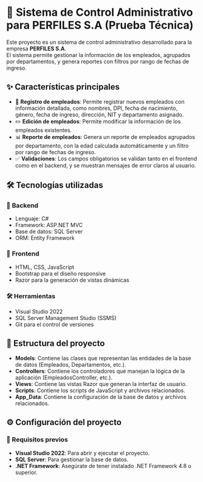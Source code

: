 # 📌 Sistema de Control Administrativo para PERFILES S.A (Prueba Técnica)  

Este proyecto es un sistema de control administrativo desarrollado para la empresa **PERFILES S.A**.  
El sistema permite gestionar la información de los empleados, agrupados por departamentos, y genera reportes con filtros por rango de fechas de ingreso.  

## ✨ Características principales  

- 📝 **Registro de empleados**: Permite registrar nuevos empleados con información detallada, como nombres, DPI, fecha de nacimiento, género, fecha de ingreso, dirección, NIT y departamento asignado.  
- ✏️ **Edición de empleados**: Permite modificar la información de los empleados existentes.  
- 📊 **Reporte de empleados**: Genera un reporte de empleados agrupados por departamento, con la edad calculada automáticamente y un filtro por rango de fechas de ingreso.  
- ✅ **Validaciones**: Los campos obligatorios se validan tanto en el frontend como en el backend, y se muestran mensajes de error claros al usuario.  

## 🛠 Tecnologías utilizadas  

### 🎯 **Backend**  
- Lenguaje: C#  
- Framework: ASP.NET MVC  
- Base de datos: SQL Server  
- ORM: Entity Framework  

### 🎨 **Frontend**  
- HTML, CSS, JavaScript  
- Bootstrap para el diseño responsive  
- Razor para la generación de vistas dinámicas  

### 🛠 **Herramientas**  
- Visual Studio 2022  
- SQL Server Management Studio (SSMS)  
- Git para el control de versiones  

## 📂 Estructura del proyecto  

- **Models**: Contiene las clases que representan las entidades de la base de datos (Empleados, Departamentos, etc.).  
- **Controllers**: Contiene los controladores que manejan la lógica de la aplicación (EmpleadosController, etc.).  
- **Views**: Contiene las vistas Razor que generan la interfaz de usuario.  
- **Scripts**: Contiene los scripts de JavaScript y archivos relacionados.  
- **App_Data**: Contiene la configuración de la base de datos y archivos relacionados.  

## ⚙️ Configuración del proyecto  

### 📌 Requisitos previos  

- **Visual Studio 2022**: Para abrir y ejecutar el proyecto.  
- **SQL Server**: Para gestionar la base de datos.  
- **.NET Framework**: Asegúrate de tener instalado .NET Framework 4.8 o superior.  
